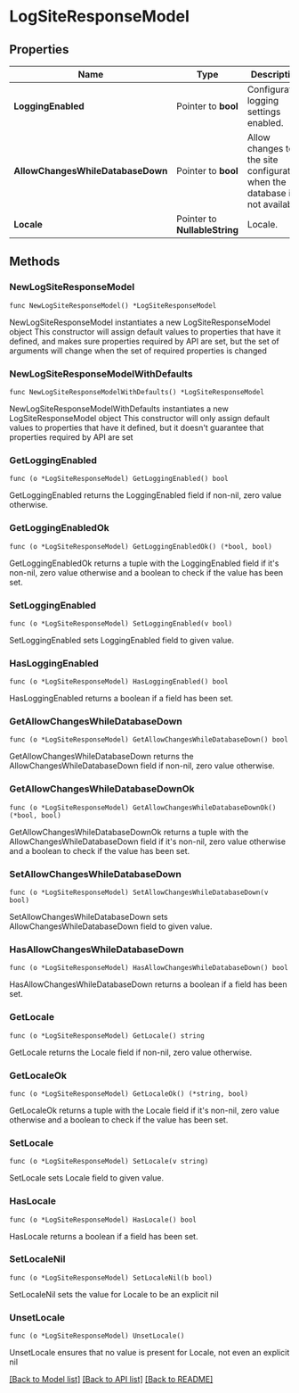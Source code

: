 # LogSiteResponseModel

## Properties

Name | Type | Description | Notes
------------ | ------------- | ------------- | -------------
**LoggingEnabled** | Pointer to **bool** | Configuration logging settings enabled. | [optional] 
**AllowChangesWhileDatabaseDown** | Pointer to **bool** | Allow changes to the site configuration when the database is not available. | [optional] 
**Locale** | Pointer to **NullableString** | Locale. | [optional] 

## Methods

### NewLogSiteResponseModel

`func NewLogSiteResponseModel() *LogSiteResponseModel`

NewLogSiteResponseModel instantiates a new LogSiteResponseModel object
This constructor will assign default values to properties that have it defined,
and makes sure properties required by API are set, but the set of arguments
will change when the set of required properties is changed

### NewLogSiteResponseModelWithDefaults

`func NewLogSiteResponseModelWithDefaults() *LogSiteResponseModel`

NewLogSiteResponseModelWithDefaults instantiates a new LogSiteResponseModel object
This constructor will only assign default values to properties that have it defined,
but it doesn't guarantee that properties required by API are set

### GetLoggingEnabled

`func (o *LogSiteResponseModel) GetLoggingEnabled() bool`

GetLoggingEnabled returns the LoggingEnabled field if non-nil, zero value otherwise.

### GetLoggingEnabledOk

`func (o *LogSiteResponseModel) GetLoggingEnabledOk() (*bool, bool)`

GetLoggingEnabledOk returns a tuple with the LoggingEnabled field if it's non-nil, zero value otherwise
and a boolean to check if the value has been set.

### SetLoggingEnabled

`func (o *LogSiteResponseModel) SetLoggingEnabled(v bool)`

SetLoggingEnabled sets LoggingEnabled field to given value.

### HasLoggingEnabled

`func (o *LogSiteResponseModel) HasLoggingEnabled() bool`

HasLoggingEnabled returns a boolean if a field has been set.

### GetAllowChangesWhileDatabaseDown

`func (o *LogSiteResponseModel) GetAllowChangesWhileDatabaseDown() bool`

GetAllowChangesWhileDatabaseDown returns the AllowChangesWhileDatabaseDown field if non-nil, zero value otherwise.

### GetAllowChangesWhileDatabaseDownOk

`func (o *LogSiteResponseModel) GetAllowChangesWhileDatabaseDownOk() (*bool, bool)`

GetAllowChangesWhileDatabaseDownOk returns a tuple with the AllowChangesWhileDatabaseDown field if it's non-nil, zero value otherwise
and a boolean to check if the value has been set.

### SetAllowChangesWhileDatabaseDown

`func (o *LogSiteResponseModel) SetAllowChangesWhileDatabaseDown(v bool)`

SetAllowChangesWhileDatabaseDown sets AllowChangesWhileDatabaseDown field to given value.

### HasAllowChangesWhileDatabaseDown

`func (o *LogSiteResponseModel) HasAllowChangesWhileDatabaseDown() bool`

HasAllowChangesWhileDatabaseDown returns a boolean if a field has been set.

### GetLocale

`func (o *LogSiteResponseModel) GetLocale() string`

GetLocale returns the Locale field if non-nil, zero value otherwise.

### GetLocaleOk

`func (o *LogSiteResponseModel) GetLocaleOk() (*string, bool)`

GetLocaleOk returns a tuple with the Locale field if it's non-nil, zero value otherwise
and a boolean to check if the value has been set.

### SetLocale

`func (o *LogSiteResponseModel) SetLocale(v string)`

SetLocale sets Locale field to given value.

### HasLocale

`func (o *LogSiteResponseModel) HasLocale() bool`

HasLocale returns a boolean if a field has been set.

### SetLocaleNil

`func (o *LogSiteResponseModel) SetLocaleNil(b bool)`

 SetLocaleNil sets the value for Locale to be an explicit nil

### UnsetLocale
`func (o *LogSiteResponseModel) UnsetLocale()`

UnsetLocale ensures that no value is present for Locale, not even an explicit nil

[[Back to Model list]](../README.md#documentation-for-models) [[Back to API list]](../README.md#documentation-for-api-endpoints) [[Back to README]](../README.md)


